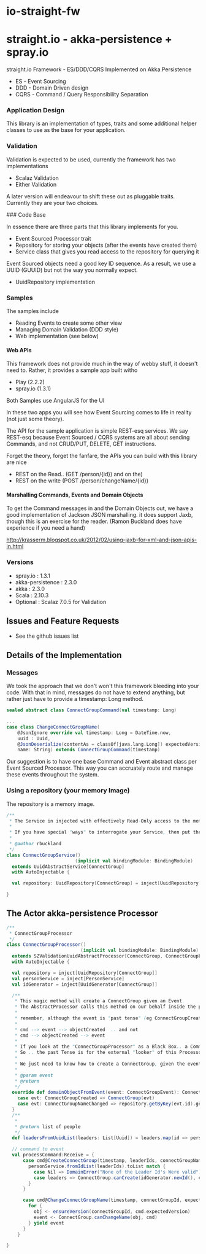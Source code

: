 io-straight-fw
==============

straight.io - akka-persistence + spray.io
=======

straight.io Framework - ES/DDD/CQRS Implemented on Akka Persistence
* ES - Event Sourcing
* DDD - Domain Driven design
* CQRS - Command / Query Responsibility Separation

### Application Design

This library is an implementation of types, traits and some additional helper classes to use as the base for your application.

### Validation

Validation is expected to be used, currently the framework has two implementations
* Scalaz Validation 
* Either Validation

A later version will endeavour to shift these out as pluggable traits. Currently they are your two choices.

### Code Base

In essence there are three parts that this library implements for you.
* Event Sourced Processor trait
* Repository for storing your objects (after the events have created them)
* Service class that gives you read access to the repository for querying it

Event Sourced objects need a good key ID sequence. As a result, we use a UUID (GUUID) but not the way you normally expect.
* UuidRepository implementation

### Samples

The samples include 
* Reading Events to create some other view
* Managing Domain Validation (DDD style)
* Web implementation (see below)

#### Web APIs

This framework does not provide much in the way of webby stuff, it doesn't need to.
Rather, it provides a sample app built witho

* Play (2.2.2)
* spray.io (1.3.1)

Both Samples use AngularJS for the UI

In these two apps you will see how Event Sourcing comes to life in reality (not just some theory).

The API for the sample application is simple REST-esq services. We say REST-esq because Event Sourced / CQRS systems are all about
sending Commands, and not CRUD/PUT, DELETE, GET instructions. 

Forget the theory, forget the fanfare, the APIs you can build with this library are nice 
* REST on the Read.. (GET /person/{id}) and on the)
* REST on the write  (POST /person/changeName/{id})

#### Marshalling Commands, Events and Domain Objects 

To get the Command messages in and the Domain Objects out, we have a good implementation of Jackson JSON marshalling.
it does support Jaxb, though this is an exercise for the reader. (Ramon Buckland does have experience if you need a hand)

http://krasserm.blogspot.co.uk/2012/02/using-jaxb-for-xml-and-json-apis-in.html


### Versions

* spray.io : 1.3.1
* akka-persistence : 2.3.0
* akka : 2.3.0
* Scala : 2.10.3
* Optional : Scalaz 7.0.5 for Validation

## Issues and Feature Requests

- See the github issues list

## Details of the Implementation

### Messages
We took the approach that we don't won't this framework bleeding into your code. With that in mind,
messages do not have to extend anything, but rather just have to provide a timestamp: Long method.
```scala
sealed abstract class ConnectGroupCommand(val timestamp: Long)

...
case class ChangeConnectGroupName(
    @JsonIgnore override val timestamp: Long = DateTime.now,
    uuid : Uuid,
    @JsonDeserialize(contentAs = classOf[java.lang.Long]) expectedVersion: Option[Long], 
    name: String) extends ConnectGroupCommand(timestamp)
```

Our suggestion is to have one base Command and Event abstract class per Event Sourced Processor.
This way you can accruately route and manage these events throughout the system.

### Using a repository (your memory Image)
The repository is a memory image.

```scala
/**
 * The Service in injected with effectively Read-Only access to the memory Image
 *
 * If you have special "ways" to interrogate your Service, then put them here
 *
 * @author rbuckland
 */
class ConnectGroupService()
                         (implicit val bindingModule: BindingModule)
  extends UuidAbstractService[ConnectGroup]
  with AutoInjectable {

  val repository: UuidRepository[ConnectGroup] = inject[UuidRepository[ConnectGroup]]

}
```

## The Actor akka-persistence Processor
```scala
/**
 * ConnectGroupProcessor
 */
class ConnectGroupProcessor()
                           (implicit val bindingModule: BindingModule)
  extends SZValidationUuidAbstractProcessor[ConnectGroup, ConnectGroupEvent, ConnectGroupCommand]
  with AutoInjectable {

  val repository = inject[UuidRepository[ConnectGroup]]
  val personService = inject[PersonService]
  val idGenerator = inject[UuidGenerator[ConnectGroup]]

  /**
   * This magic method will create a ConnectGroup given an Event.
   * The AbstractProcessor calls this method on our behalf inside the persist(event) {  domainObjectFromEvent(event) }
   *
   * remember, although the event is "past tense" (eg ConnectGroupCreated) the order is
   *
   * cmd --> event --> objectCreated  .. and not
   * cmd --> objectCreated --> event
   *
   * If you look at the "ConnectGroupProcessor" as a Black Box.. a Command went in and an Event Came out
   * So .. the past Tense is for the external "looker" of this Processor, not so much us.
   *
   * We just need to know how to create a ConnectGroup, given the event (because we are event sourced)
   *
   * @param event
   * @return
   */
  override def domainObjectFromEvent(event: ConnectGroupEvent): ConnectGroup = event match {
    case evt: ConnectGroupCreated => ConnectGroup(evt)
    case evt: ConnectGroupNameChanged => repository.getByKey(evt.id).get.changeName(evt.name)
  }
  /**
   *
   * @return list of people
   */
  def leadersFromUuidList(leaders: List[Uuid]) = leaders.map(id => personService.get(id)).flatten

  // command to event
  val processCommand:Receive = {
      case cmd@CreateConnectGroup(timestamp, leaderIds, connectGroupName) => process {
        personService.fromIdList(leaderIds).toList match {
          case Nil => DomainError("None of the Leader Id's Were valid").fail
          case leaders => ConnectGroup.canCreate(idGenerator.newId(), cmd, leaders)
        }
      }

      case cmd@ChangeConnectGroupName(timestamp, connectGroupId, expectedVersion, newName) => process {
        for {
          obj <- ensureVersion(connectGroupId, cmd.expectedVersion)
          event <- ConnectGroup.canChangeName(obj, cmd)
        } yield event
      }
    }

}
```
